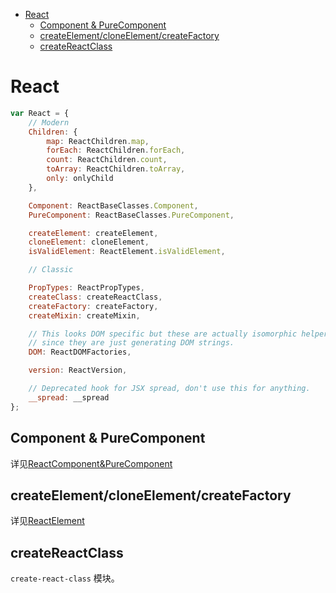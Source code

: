 <!-- TOC -->

- [React](#react)
    - [Component & PureComponent](#component--purecomponent)
    - [createElement/cloneElement/createFactory](#createelementcloneelementcreatefactory)
    - [createReactClass](#createreactclass)

<!-- /TOC -->

# React

```js
var React = {
    // Modern
    Children: {
        map: ReactChildren.map,
        forEach: ReactChildren.forEach,
        count: ReactChildren.count,
        toArray: ReactChildren.toArray,
        only: onlyChild
    },

    Component: ReactBaseClasses.Component,
    PureComponent: ReactBaseClasses.PureComponent,

    createElement: createElement,
    cloneElement: cloneElement,
    isValidElement: ReactElement.isValidElement,

    // Classic

    PropTypes: ReactPropTypes,
    createClass: createReactClass,
    createFactory: createFactory,
    createMixin: createMixin,

    // This looks DOM specific but these are actually isomorphic helpers
    // since they are just generating DOM strings.
    DOM: ReactDOMFactories,

    version: ReactVersion,

    // Deprecated hook for JSX spread, don't use this for anything.
    __spread: __spread
};
```

## Component & PureComponent

详见[ReactComponent&PureComponent](ReactComponent&PureComponent.md)

## createElement/cloneElement/createFactory

详见[ReactElement](ReactElement.md)

## createReactClass
`create-react-class` 模块。

